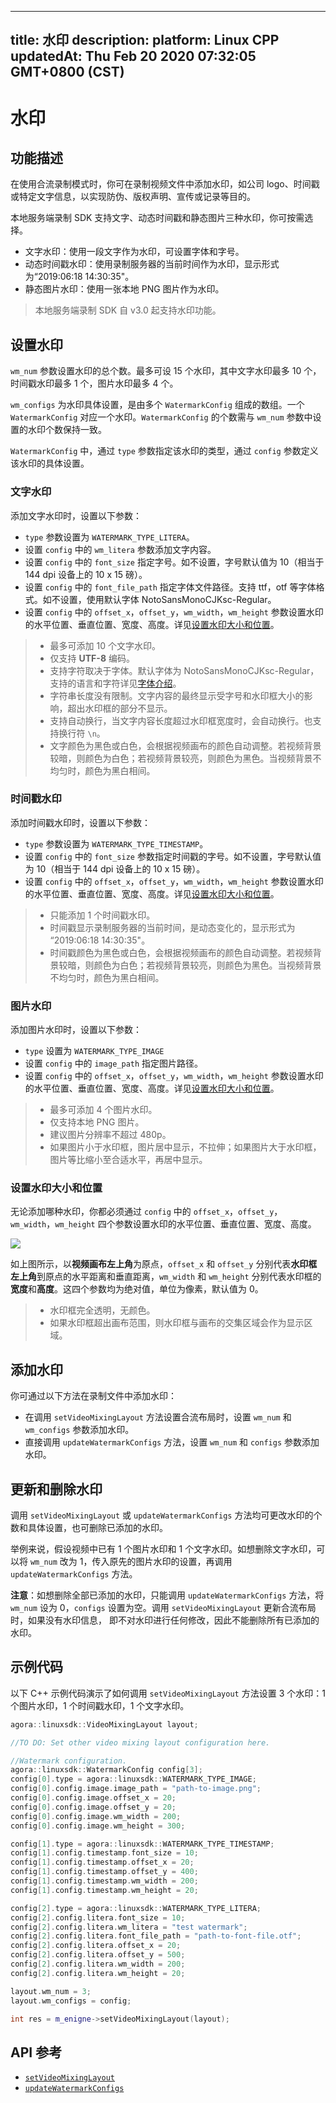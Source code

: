 
---
title: 水印
description: 
platform: Linux CPP
updatedAt: Thu Feb 20 2020 07:32:05 GMT+0800 (CST)
---
# 水印
## 功能描述

在使用合流录制模式时，你可在录制视频文件中添加水印，如公司 logo、时间戳或特定文字信息，以实现防伪、版权声明、宣传或记录等目的。

本地服务端录制 SDK 支持文字、动态时间戳和静态图片三种水印，你可按需选择。

- 文字水印：使用一段文字作为水印，可设置字体和字号。
- 动态时间戳水印：使用录制服务器的当前时间作为水印，显示形式为“2019:06:18 14:30:35"。
- 静态图片水印：使用一张本地 PNG 图片作为水印。

> 本地服务端录制 SDK 自 v3.0 起支持水印功能。

## 设置水印

`wm_num` 参数设置水印的总个数。最多可设 15 个水印，其中文字水印最多 10 个，时间戳水印最多 1 个，图片水印最多 4 个。

`wm_configs` 为水印具体设置，是由多个 `WatermarkConfig` 组成的数组。一个 `WatermarkConfig` 对应一个水印。`WatermarkConfig` 的个数需与 `wm_num` 参数中设置的水印个数保持一致。

`WatermarkConfig` 中，通过 `type` 参数指定该水印的类型，通过 `config` 参数定义该水印的具体设置。

### 文字水印

添加文字水印时，设置以下参数：
- `type` 参数设置为 `WATERMARK_TYPE_LITERA`。
- 设置 `config` 中的 `wm_litera` 参数添加文字内容。
- 设置 `config` 中的 `font_size` 指定字号。如不设置，字号默认值为 10（相当于 144 dpi 设备上的 10 x 15 磅）。
- 设置 `config` 中的 `font_file_path` 指定字体文件路径。支持 ttf，otf 等字体格式。如不设置，使用默认字体 NotoSansMonoCJKsc-Regular。
- 设置 `config` 中的 `offset_x`，`offset_y`，`wm_width`，`wm_height` 参数设置水印的水平位置、垂直位置、宽度、高度。详见[设置水印大小和位置](#size)。

> - 最多可添加 10 个文字水印。
> - 仅支持 **UTF-8** 编码。
> - 支持字符取决于字体。默认字体为 NotoSansMonoCJKsc-Regular，支持的语言和字符详见[字体介绍](https://www.google.com/get/noto/help/cjk/)。
> - 字符串长度没有限制。文字内容的最终显示受字号和水印框大小的影响，超出水印框的部分不显示。
> - 支持自动换行，当文字内容长度超过水印框宽度时，会自动换行。也支持换行符 `\n`。
> - 文字颜色为黑色或白色，会根据视频画布的颜色自动调整。若视频背景较暗，则颜色为白色；若视频背景较亮，则颜色为黑色。当视频背景不均匀时，颜色为黑白相间。

### 时间戳水印

添加时间戳水印时，设置以下参数：
- `type` 参数设置为 `WATERMARK_TYPE_TIMESTAMP`。
- 设置 `config` 中的 `font_size` 参数指定时间戳的字号。如不设置，字号默认值为 10（相当于 144 dpi 设备上的 10 x 15 磅）。
- 设置 `config` 中的 `offset_x`，`offset_y`，`wm_width`，`wm_height` 参数设置水印的水平位置、垂直位置、宽度、高度。详见[设置水印大小和位置](#size)。

> - 只能添加 1 个时间戳水印。
> - 时间戳显示录制服务器的当前时间，是动态变化的，显示形式为 “2019:06:18 14:30:35"。
> - 时间戳颜色为黑色或白色，会根据视频画布的颜色自动调整。若视频背景较暗，则颜色为白色；若视频背景较亮，则颜色为黑色。当视频背景不均匀时，颜色为黑白相间。

### 图片水印

添加图片水印时，设置以下参数：
- `type` 设置为 `WATERMARK_TYPE_IMAGE`
- 设置 `config` 中的 `image_path` 指定图片路径。
- 设置 `config` 中的 `offset_x`，`offset_y`，`wm_width`，`wm_height` 参数设置水印的水平位置、垂直位置、宽度、高度。详见[设置水印大小和位置](#size)。

> - 最多可添加 4 个图片水印。
> - 仅支持本地 PNG 图片。
> - 建议图片分辨率不超过 480p。
> - 如果图片小于水印框，图片居中显示，不拉伸；如果图片大于水印框，图片等比缩小至合适水平，再居中显示。 

### <a name= "size"></a>设置水印大小和位置

无论添加哪种水印，你都必须通过 `config` 中的 `offset_x`，`offset_y`，`wm_width`，`wm_height` 四个参数设置水印的水平位置、垂直位置、宽度、高度。

![](https://web-cdn.agora.io/docs-files/1564471864622)

如上图所示，以**视频画布左上角**为原点，`offset_x` 和 `offset_y` 分别代表**水印框左上角**到原点的水平距离和垂直距离，`wm_width` 和 `wm_height` 分别代表水印框的**宽度**和**高度**。这四个参数均为绝对值，单位为像素，默认值为 0。

> - 水印框完全透明，无颜色。
> - 如果水印框超出画布范围，则水印框与画布的交集区域会作为显示区域。

## 添加水印

你可通过以下方法在录制文件中添加水印：

- 在调用 `setVideoMixingLayout` 方法设置合流布局时，设置 `wm_num` 和 `wm_configs` 参数添加水印。
- 直接调用 `updateWatermarkConfigs` 方法，设置 `wm_num` 和 `configs` 参数添加水印。

## 更新和删除水印

调用 `setVideoMixingLayout` 或 `updateWatermarkConfigs` 方法均可更改水印的个数和具体设置，也可删除已添加的水印。

举例来说，假设视频中已有 1 个图片水印和 1 个文字水印。如想删除文字水印，可以将 `wm_num` 改为 1，传入原先的图片水印的设置，再调用 `updateWatermarkConfigs` 方法。

**注意**：如想删除全部已添加的水印，只能调用 `updateWatermarkConfigs` 方法，将 `wm_num` 设为 0，`configs` 设置为空。调用 `setVideoMixingLayout` 更新合流布局时，如果没有水印信息， 即不对水印进行任何修改，因此不能删除所有已添加的水印。

## 示例代码

以下 C++ 示例代码演示了如何调用 `setVideoMixingLayout` 方法设置 3 个水印：1 个图片水印，1 个时间戳水印，1 个文字水印。

```cpp
agora::linuxsdk::VideoMixingLayout layout;

//TO DO: Set other video mixing layout configuration here.

//Watermark configuration.
agora::linuxsdk::WatermarkConfig config[3];
config[0].type = agora::linuxsdk::WATERMARK_TYPE_IMAGE;
config[0].config.image.image_path = "path-to-image.png";
config[0].config.image.offset_x = 20;
config[0].config.image.offset_y = 20;
config[0].config.image.wm_width = 200;
config[0].config.image.wm_height = 300;

config[1].type = agora::linuxsdk::WATERMARK_TYPE_TIMESTAMP;
config[1].config.timestamp.font_size = 10;
config[1].config.timestamp.offset_x = 20;
config[1].config.timestamp.offset_y = 400;
config[1].config.timestamp.wm_width = 200;
config[1].config.timestamp.wm_height = 20;

config[2].type = agora::linuxsdk::WATERMARK_TYPE_LITERA;
config[2].config.litera.font_size = 10;
config[2].config.litera.wm_litera = "test watermark";
config[2].config.litera.font_file_path = "path-to-font-file.otf";
config[2].config.litera.offset_x = 20;
config[2].config.litera.offset_y = 500;
config[2].config.litera.wm_width = 200;
config[2].config.litera.wm_height = 20;

layout.wm_num = 3;
layout.wm_configs = config;

int res = m_enigne->setVideoMixingLayout(layout);
```

## API 参考

- [`setVideoMixingLayout`](https://docs.agora.io/cn/Recording/API%20Reference/recording_cpp/classagora_1_1recording_1_1_i_recording_engine.html?transId=2.8.0#a4ac28b9e2342729c1b54400a5abb1d90)
- [`updateWatermarkConfigs`](https://docs.agora.io/cn/Recording/API%20Reference/recording_cpp/classagora_1_1recording_1_1_i_recording_engine.html?transId=2.8.0#ac9431f0003db4f1d123dab8b4cc39202)
